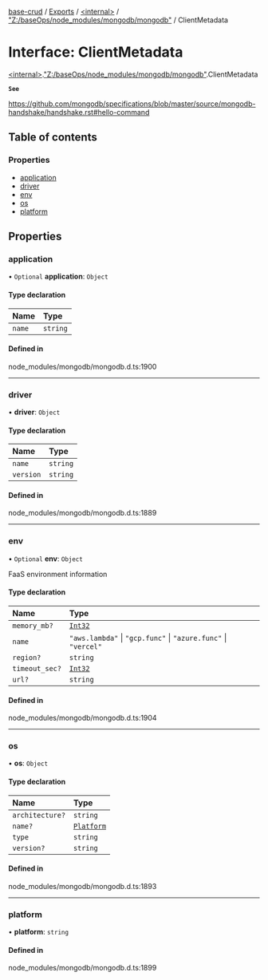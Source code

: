 [base-crud](../README.md) / [Exports](../modules.md) / [\<internal\>](../modules/internal_.md) / ["Z:/baseOps/node\_modules/mongodb/mongodb"](../modules/internal_._Z__baseOps_node_modules_mongodb_mongodb_.md) / ClientMetadata

# Interface: ClientMetadata

[\<internal\>](../modules/internal_.md).["Z:/baseOps/node\_modules/mongodb/mongodb"](../modules/internal_._Z__baseOps_node_modules_mongodb_mongodb_.md).ClientMetadata

**`See`**

https://github.com/mongodb/specifications/blob/master/source/mongodb-handshake/handshake.rst#hello-command

## Table of contents

### Properties

- [application](internal_._Z__baseOps_node_modules_mongodb_mongodb_.ClientMetadata.md#application)
- [driver](internal_._Z__baseOps_node_modules_mongodb_mongodb_.ClientMetadata.md#driver)
- [env](internal_._Z__baseOps_node_modules_mongodb_mongodb_.ClientMetadata.md#env)
- [os](internal_._Z__baseOps_node_modules_mongodb_mongodb_.ClientMetadata.md#os)
- [platform](internal_._Z__baseOps_node_modules_mongodb_mongodb_.ClientMetadata.md#platform)

## Properties

### application

• `Optional` **application**: `Object`

#### Type declaration

| Name | Type |
| :------ | :------ |
| `name` | `string` |

#### Defined in

node_modules/mongodb/mongodb.d.ts:1900

___

### driver

• **driver**: `Object`

#### Type declaration

| Name | Type |
| :------ | :------ |
| `name` | `string` |
| `version` | `string` |

#### Defined in

node_modules/mongodb/mongodb.d.ts:1889

___

### env

• `Optional` **env**: `Object`

FaaS environment information

#### Type declaration

| Name | Type |
| :------ | :------ |
| `memory_mb?` | [`Int32`](../classes/internal_._Z__baseOps_node_modules_mongodb_mongodb_.BSON.Int32.md) |
| `name` | ``"aws.lambda"`` \| ``"gcp.func"`` \| ``"azure.func"`` \| ``"vercel"`` |
| `region?` | `string` |
| `timeout_sec?` | [`Int32`](../classes/internal_._Z__baseOps_node_modules_mongodb_mongodb_.BSON.Int32.md) |
| `url?` | `string` |

#### Defined in

node_modules/mongodb/mongodb.d.ts:1904

___

### os

• **os**: `Object`

#### Type declaration

| Name | Type |
| :------ | :------ |
| `architecture?` | `string` |
| `name?` | [`Platform`](../modules/internal_.md#platform) |
| `type` | `string` |
| `version?` | `string` |

#### Defined in

node_modules/mongodb/mongodb.d.ts:1893

___

### platform

• **platform**: `string`

#### Defined in

node_modules/mongodb/mongodb.d.ts:1899
